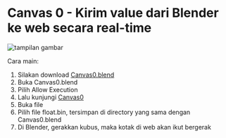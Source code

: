 # Canvas 0 - Kirim value dari Blender ke web secara real-time  
![tampilan gambar](gerakkan20%realtime.gif)  

Cara main:
1. Silakan download [Canvas0.blend](https://github.com/AngkasaMuhammad/Kumpulan-Content/blob/93a172a3e097695ff47e89e0a034b9b18f9af072/content/Canvas0/Canvas0.blend)
2. Buka Canvas0.blend
3. Pilih Allow Execution
4. Lalu kunjungi [Canvas0](https://angkasamuhammad.github.io/Kumpulan-Content/content/Canvas0/Canvas0.html)
5. Buka file
6. Pilih file float.bin, tersimpan di directory yang sama dengan Canvas0.blend
7. Di Blender, gerakkan kubus, maka kotak di web akan ikut bergerak
